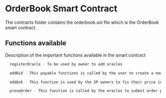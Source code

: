 
# OrderBook Smart Contract

The contracts folder contains the orderbook.sol file which is the OrderBook smart contract. 



## Functions available

Description of the important functions available in the smart contract

```bash
  registerOracle - To be used by owner to add oracles
```

```bash
  addBid - This payable functions is called by the user to create a new bid.
```

```bash
  addAsk - This function is used by the SP owners to fix their price in which they want to store data.
```

```bash
  proveOrder - This function is called by the oracles to submit order proofs.
```


